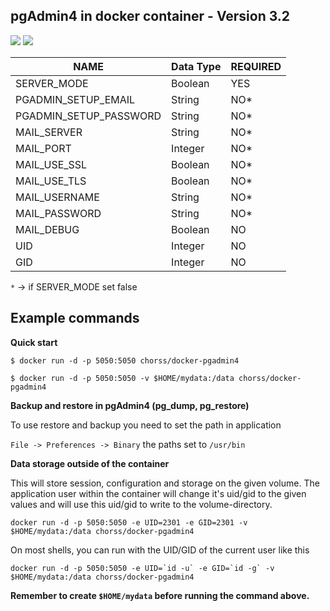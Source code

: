 **pgAdmin4 in docker container - Version 3.2**
-

[![](https://images.microbadger.com/badges/image/chorss/docker-pgadmin4.svg)](https://microbadger.com/images/chorss/docker-pgadmin4) [![](https://images.microbadger.com/badges/version/chorss/docker-pgadmin4.svg)](https://microbadger.com/images/chorss/docker-pgadmin4)

|          NAME          | Data Type  | REQUIRED                       |
|------------------------|------------|--------------------------------|
| SERVER_MODE            | Boolean    | YES                            |
| PGADMIN_SETUP_EMAIL    | String     | NO*                            |
| PGADMIN_SETUP_PASSWORD | String     | NO*                            |
| MAIL_SERVER            | String     | NO*                            |
| MAIL_PORT              | Integer    | NO*                            |
| MAIL_USE_SSL           | Boolean    | NO*                            |
| MAIL_USE_TLS           | Boolean    | NO*                            |
| MAIL_USERNAME          | String     | NO*                            |
| MAIL_PASSWORD          | String     | NO*                            |
| MAIL_DEBUG             | Boolean    | NO                             |
| UID                    | Integer    | NO                             |
| GID                    | Integer    | NO                             |

`*` -> if SERVER_MODE set false

Example commands
-

**Quick start**

`$ docker run -d -p 5050:5050 chorss/docker-pgadmin4`

`$ docker run -d -p 5050:5050 -v $HOME/mydata:/data chorss/docker-pgadmin4`


**Backup and restore in pgAdmin4 (pg_dump, pg_restore)**

To use restore and backup you need to set the path in application

`File -> Preferences -> Binary` the paths set to `/usr/bin`

**Data storage outside of the container**

 This will store session, configuration and storage on the given volume.
 The application user within the container will change it's uid/gid to the
 given values and will use this uid/gid to write to the volume-directory.


`docker run -d -p 5050:5050 -e UID=2301 -e GID=2301 -v $HOME/mydata:/data chorss/docker-pgadmin4`

On most shells, you can run with the UID/GID of the current user like this

    docker run -d -p 5050:5050 -e UID=`id -u` -e GID=`id -g` -v $HOME/mydata:/data chorss/docker-pgadmin4

 **Remember to create `$HOME/mydata` before running the command above.**
